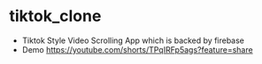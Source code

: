 # tiktok_clone

- Tiktok Style Video Scrolling App which is backed by firebase 
- Demo https://youtube.com/shorts/TPqIRFp5ags?feature=share
